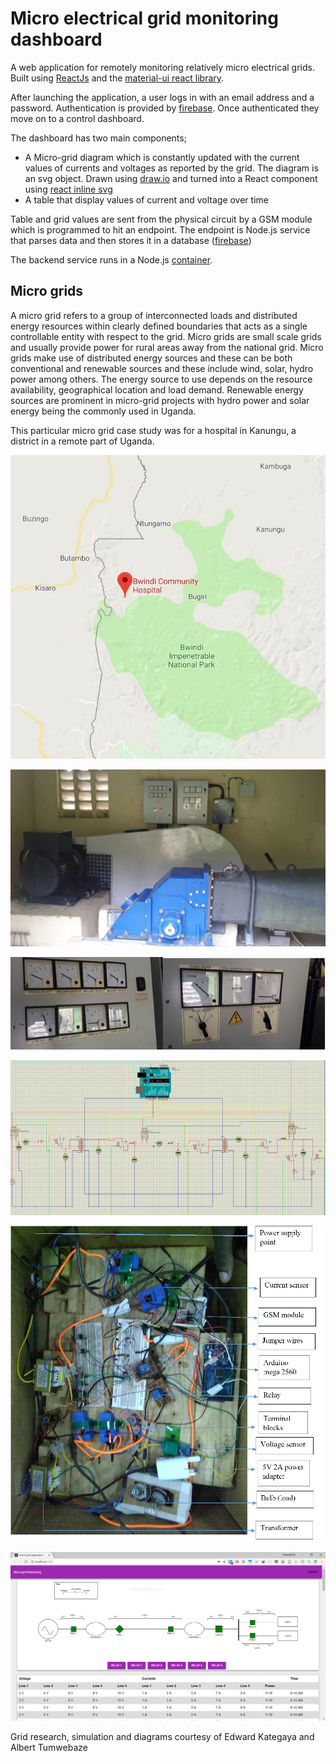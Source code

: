 # Micro electrical grid monitoring dashboard

A web application for remotely monitoring relatively micro electrical grids. Built using [ReactJs](https://reactjs.org/ 'React.js') and the [material-ui react library](https://material-ui.com/ 'Material UI').

After launching the application, a user logs in with an email address and a password. Authentication is provided by [firebase](https://firebase.google.com/products/auth/ 'firebase auth'). Once authenticated they move on to a control dashboard.

The dashboard has two main components;

-   A Micro-grid diagram which is constantly updated with the current values of currents and voltages as reported by the grid.
    The diagram is an svg object. Drawn using [draw.io](https://www.draw.io 'Draw.io') and turned into a React component using [react inline svg](https://github.com/gilbarbara/react-inlinesvg 'SVG to react')
-   A table that display values of current and voltage over time

Table and grid values are sent from the physical circuit by a GSM module which is programmed to hit an endpoint. The endpoint is Node.js service that parses data and then stores it in a database ([firebase](https://firebase.google.com/products/realtime-database/ 'Firebase real time db'))

The backend service runs in a Node.js [container](https://firebase.google.com/products/functions/ 'Firebase cloud functions').

## Micro grids

A micro grid refers to a group of interconnected loads and distributed energy resources within clearly defined boundaries that acts as a single controllable entity with respect to the grid.
Micro grids are small scale grids and usually provide power for rural areas away from the national grid. Micro grids make use of distributed energy sources and these can be both conventional and renewable sources and these include wind, solar, hydro power among others. The energy source
to use depends on the resource availability, geographical location and load demand.
Renewable energy sources are prominent in micro-grid projects with hydro power and solar energy being the commonly used in Uganda.

This particular micro grid case study was for a hospital in Kanungu, a district in a remote part of Uganda.

![Hospital location](https://raw.githubusercontent.com/mungujn/microgrid-monitoring-dashboard/master/static/hospital.jpg 'Hospital location')

![The hospitals power house](https://raw.githubusercontent.com/mungujn/microgrid-monitoring-dashboard/master/static/power-house.jpg 'The hospitals power house')

![Physical power meters](https://raw.githubusercontent.com/mungujn/microgrid-monitoring-dashboard/master/static/power-meters.png 'Physical power meters')

![Proteus grid simulation](https://raw.githubusercontent.com/mungujn/microgrid-monitoring-dashboard/master/static/proteus-simulation.jpg 'Proteus grid simulation')

![Physical grid simulation using an arduino](https://raw.githubusercontent.com/mungujn/microgrid-monitoring-dashboard/master/static/micro-grid.png 'Physical grid simulation using an arduino')

![Web app screenshot](https://raw.githubusercontent.com/mungujn/microgrid-monitoring-dashboard/master/static/web-app.png 'Web app screenshot')

Grid research, simulation and diagrams courtesy of Edward Kategaya and Albert Tumwebaze